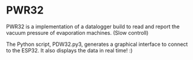 # PWR32
PWR32 is a implementation of a datalogger build to read and report the vacuum pressure of evaporation machines. (Slow controll) 

The Python script, PDW32.py3, generates a graphical interface to connect to the ESP32. It also displays the data in real time! :)
